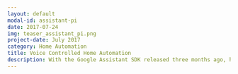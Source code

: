 ```yaml
---
layout: default
modal-id: assistant-pi
date: 2017-07-24
img: teaser_assistant_pi.png
project-date: July 2017
category: Home Automation
title: Voice Controlled Home Automation
description: With the Google Assistant SDK released three months ago, home projects have received a great skill set. In this project the Google Assistant is implemented on a Raspberry Pi to later control switchable devices such as fans, lights, computers using voice commands. [&nbsp;<a href="http://localhost:4000/home%20automation/assistant-on-pi/">Read&nbsp;More...</a>&nbsp;]
---
```

